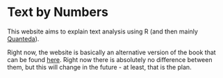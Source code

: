 # Text by Numbers

This website aims to explain text analysis using R (and then mainly [Quanteda](http://quanteda.io/)).

Right now, the website is basically an alternative version of the book that can be found [here](https://scjbruinsma.github.io/qta-book/). Right now there is absolutely no difference between them, but this will change in the future - at least, that is the plan.
